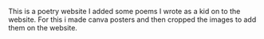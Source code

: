 This is a poetry website
I added some poems I wrote as a kid on to the website.
For this i made canva posters and then cropped the images to add them on the website.